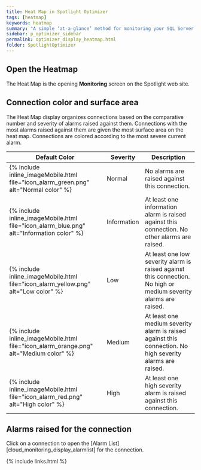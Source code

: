 ```yaml
---
title: Heat Map in Spotlight Optimizer
tags: [heatmap]
keywords: heatmap
summary: "A simple ‘at-a-glance’ method for monitoring your SQL Server connections within SQL Server Management Studio."
sidebar: p_optimizer_sidebar
permalink: optimizer_display_heatmap.html
folder: SpotlightOptimizer
---
```



## Open the Heatmap
The Heat Map is the opening **Monitoring** screen on the Spotlight web site.

## Connection color and surface area
The Heat Map display organizes connections based on the comparative number and severity of alarms raised against them. Connections with the most alarms raised against them are given the most surface area on the heat map. Connections are colored according to the most severe current alarm.

Default Color | Severity | Description
--------------|----------|------------
{% include inline_imageMobile.html file="icon_alarm_green.png" alt="Normal color" %} | Normal | No alarms are raised against this connection.
{% include inline_imageMobile.html file="icon_alarm_blue.png" alt="Information color" %} | Information | At least one information alarm is raised against this connection. No other alarms are raised.
{% include inline_imageMobile.html file="icon_alarm_yellow.png" alt="Low color" %} | Low | At least one low severity alarm is raised against this connection. No high or medium severity alarms are raised.
{% include inline_imageMobile.html file="icon_alarm_orange.png" alt="Medium color" %} | Medium | At least one medium severity alarm is raised against this connection. No high severity alarms are raised.
{% include inline_imageMobile.html file="icon_alarm_red.png" alt="High color" %} | High | At least one high severity alarm is raised against this connection.

## Alarms raised for the connection
Click on a connection to open the [Alarm List][cloud_monitoring_display_alarmlist] for the connection.

{% include links.html %}
